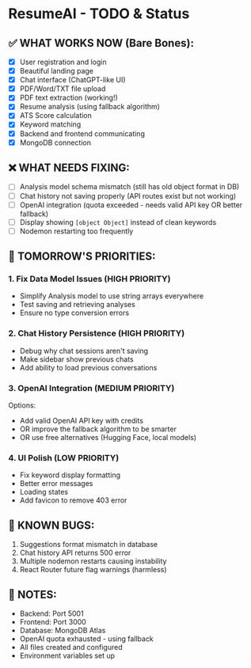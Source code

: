# ResumeAI - TODO & Status

## ✅ WHAT WORKS NOW (Bare Bones):
- [x] User registration and login
- [x] Beautiful landing page
- [x] Chat interface (ChatGPT-like UI)
- [x] PDF/Word/TXT file upload
- [x] PDF text extraction (working!)
- [x] Resume analysis (using fallback algorithm)
- [x] ATS Score calculation
- [x] Keyword matching
- [x] Backend and frontend communicating
- [x] MongoDB connection

## ❌ WHAT NEEDS FIXING:
- [ ] Analysis model schema mismatch (still has old object format in DB)
- [ ] Chat history not saving properly (API routes exist but not working)
- [ ] OpenAI integration (quota exceeded - needs valid API key OR better fallback)
- [ ] Display showing `[object Object]` instead of clean keywords
- [ ] Nodemon restarting too frequently

## 🔧 TOMORROW'S PRIORITIES:

### 1. Fix Data Model Issues (HIGH PRIORITY)
   - Simplify Analysis model to use string arrays everywhere
   - Test saving and retrieving analyses
   - Ensure no type conversion errors

### 2. Chat History Persistence (HIGH PRIORITY)
   - Debug why chat sessions aren't saving
   - Make sidebar show previous chats
   - Add ability to load previous conversations

### 3. OpenAI Integration (MEDIUM PRIORITY)
   Options:
   - Add valid OpenAI API key with credits
   - OR improve the fallback algorithm to be smarter
   - OR use free alternatives (Hugging Face, local models)

### 4. UI Polish (LOW PRIORITY)
   - Fix keyword display formatting
   - Better error messages
   - Loading states
   - Add favicon to remove 403 error

## 🐛 KNOWN BUGS:
1. Suggestions format mismatch in database
2. Chat history API returns 500 error
3. Multiple nodemon restarts causing instability
4. React Router future flag warnings (harmless)

## 📝 NOTES:
- Backend: Port 5001
- Frontend: Port 3000
- Database: MongoDB Atlas
- OpenAI quota exhausted - using fallback
- All files created and configured
- Environment variables set up

